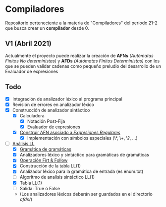 # Compiladores
Repositorio perteneciente a la materia de "Compiladores" del periodo 21-2 que busca crear un **compilador** desde 0.

## V1 (Abril 2021)
Actualmente el proyecto puede realizar la creación de **AFNs** *(Autómatas Finitos No deterministas)* y **AFDs** *(Autómatas Finitos Deterministas)* con los que se pueden validar cadenas como pequeño preludio del desarrollo de un Evaluador de expresiones

## Todo
- [x] Integración de analizador léxico al programa principal
- [x] Revisión de errores en analizador léxico
- [x] Construcción de analizador sintáctico
  - [x] Calculadora
    - [x] Notación Post-Fija
    - [x] Evaluador de expresiones
  - [x] [Construir AFN asociado a *Expresiones Regulares*](https://drive.google.com/file/d/1nMw-Tmyvoyn0qH-aouC0-bm3Lay4z5UF/view)
    - [x] Implementación con símbolos especiales (\\*, \\+, \\?, ...)
- [ ] [Análisis LL](https://drive.google.com/file/d/1mlB4ACLrKcQ8D-cdlvT9GMHLGt77AhMO/view)
  - [x] [Gramática de gramáticas](https://drive.google.com/file/d/10th--Ndkvnp8YphKhJxvB40Uur5TkTQe/view)
  - [x] Analizadores léxico y sintáctico para gramáticas de gramáticas
  - [x] [Operación Firt & Follow](https://drive.google.com/file/d/1CqzPvBLwa9CJU2FDxNhKhc8uVCE3qcv8/view)
  - [x] Construcción de la tabla LL(1)
  - [x] Analizador léxico para la gramática de entrada (es enum.txt)
  - [ ] Algoritmo de analisis sintáctico LL(1)
  - [x] Tabla LL(1)
  - [ ] Salida: True ó False
  - (Los analizadores léxicos deberán ser guardados en el directorio *afds/*)